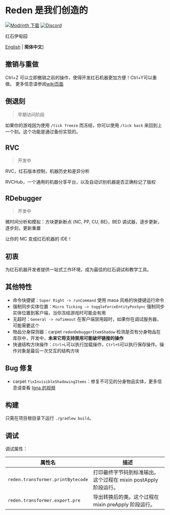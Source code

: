 # Reden 是我们创造的

[![Modrinth 下载](https://img.shields.io/modrinth/dt/reden?style=flat-square&label=Modrinth)](https://modrinth.com/mod/reden)
[![Discord](https://img.shields.io/discord/1140304794976792707?logo=discord&label=discord)](https://discord.gg/fCxmEyFgAd)

红石伊甸园

[English](./README.md) | **简体中文**]

## 撤销与重做

Ctrl+Z 可以立即撤销之前的操作，使得开发红石机器更加方便！Ctrl+Y可以重做。
更多信息请参阅[wiki页面](https://wiki.redenmc.com/Undo-and-Redo)

## 倒退刻
> 早期访问阶段

如果你的游戏因为使用 `/tick freeze` 而冻结，你可以使用 `/tick back` 来回到上一个刻。这个功能是通过备份实现的。

## RVC
> 开发中

RVC，红石版本控制，机器历史和差异分析

RVCHub，一个通用的机器分享平台，以及自动识别机器是否正确标记了版权

## RDebugger
> 开发中

微时间分析和模拟：方块更新断点 (NC, PP, CU, BE)，BED 调试器，逐步更新，逐步刻，更新重置

让你的 MC 变成红石机器的 IDE！

## 初衷

为红石机器开发者提供一站式工作环境，成为最佳的红石调试和教学工具。

## 其他特性

+ 命令快捷键：`Super Right -> runCommand` 使用 masa 风格的快捷键运行命令
+ 强制同步实体位置：`Micro Ticking -> toggleForceEntityPosSync` 强制同步实体位置到客户端，当你冻结游戏时可能会有用
+ 无超时：`General -> noTimeout` 在客户端禁用超时，如果你在调试服务器，可能需要这个
+ 物品分身探测器：carpet `redenDebuggerItemShadow` 检测是否有分身物品在库存中，开发中，**未来它将支持禁用可能破坏链接的操作**
+ 快速结构方块操作：`Ctrl+L`可以执行加载操作，`Ctrl+S`可以执行保存操作。操作对象是最后一次交互的结构方块

## Bug 修复

+ carpet `fixInvisibleShadowingItems`：修复不可见的分身物品实体，更多信息请查看 [Igna 的视频](https://www.youtube.com/watch?v=HSOSWHIg7Mk)

## 构建

只需在项目根目录下运行 `./gradlew build`。

## 调试

调试属性：

| 属性名                               | 描述                                       |
|-----------------------------------|------------------------------------------|
| `reden.transformer.printBytecode` | 打印最终字节码到标准输出。这个过程在 mixin postApply 阶段运行。 |
| `reden.transformer.export.pre`    | 导出转换后的类。这个过程在 mixin preApply 阶段运行。       |